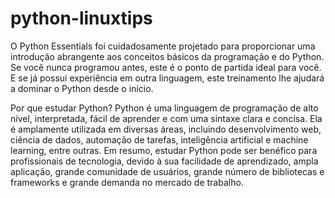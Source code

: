 # python-linuxtips
O Python Essentials foi cuidadosamente projetado para proporcionar uma introdução abrangente aos conceitos básicos da programação e do Python. Se você nunca programou antes, este é o ponto de partida ideal para você. E se já possui experiência em outra linguagem, este treinamento lhe ajudará a dominar o Python desde o início.

Por que estudar Python?
Python é uma linguagem de programação de alto nível, interpretada, fácil de aprender e com uma sintaxe clara e concisa. Ela é amplamente utilizada em diversas áreas, incluindo desenvolvimento web, ciência de dados, automação de tarefas, inteligência artificial e machine learning, entre outras.
Em resumo, estudar Python pode ser benéfico para profissionais de tecnologia, devido à sua facilidade de aprendizado, ampla aplicação, grande comunidade de usuários, grande número de bibliotecas e frameworks e grande demanda no mercado de trabalho.
